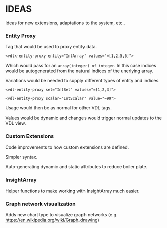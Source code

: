 # IDEAS
Ideas for new extensions, adaptations to the system, etc..

### Entity Proxy
Tag that would be used to proxy entity data.

```
<vdlx-entity-proxy entity="IntArray" values="=[1,2,5,6]">  
```

Which would pass for an `array(integer) of integer`. In this case indices would be autogenerated from the natural indices of the unerlying array.

Variations would be needed to supply different types of entity and indices.

```
<vdl-entity-proxy set="IntSet" values="=[1,2,3]">

<vdl-entity-proxy scalar="IntScalar" value="=99">
```

Usage would then be as normal for other VDL tags. 

Values would be dynamic and changes would trigger normal updates to the VDL view.

### Custom Extensions
Code improvements to how custom extensions are defined.

Simpler syntax.

Auto-generating dynamic and static attributes to reduce boiler plate. 

### InsightArray
Helper functions to make working with InsightArray much easier.

### Graph network visualization
Adds new chart type to visualize graph networks (e.g. https://en.wikipedia.org/wiki/Graph_drawing)
